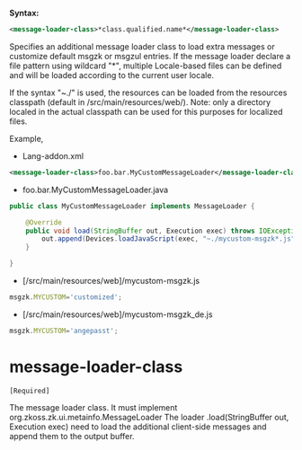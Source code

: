 **Syntax:**

```xml
<message-loader-class>*class.qualified.name*</message-loader-class>
```

Specifies an additional message loader class to load extra messages or
customize default msgzk or msgzul entries. If the message loader declare
a file pattern using wildcard "\*", multiple Locale-based files can be
defined and will be loaded according to the current user locale.

If the syntax "~./" is used, the resources can be loaded from the
resources classpath (default in /src/main/resources/web/). Note: only a
directory localed in the actual classpath can be used for this purposes
for localized files.

Example,

- Lang-addon.xml

``` xml
<message-loader-class>foo.bar.MyCustomMessageLoader</message-loader-class>
```

- foo.bar.MyCustomMessageLoader.java

``` java
public class MyCustomMessageLoader implements MessageLoader {

    @Override
    public void load(StringBuffer out, Execution exec) throws IOException {
        out.append(Devices.loadJavaScript(exec, "~./mycustom-msgzk*.js"));
    }

}
```

- \[/src/main/resources/web\]/mycustom-msgzk.js

``` javascript
msgzk.MYCUSTOM='customized';
```

- \[/src/main/resources/web\]/mycustom-msgzk_de.js

``` javascript
msgzk.MYCUSTOM='angepasst';
```

# message-loader-class

`[Required]`

The message loader class. It must implement
org.zkoss.zk.ui.metainfo.MessageLoader The loader .load(StringBuffer
out, Execution exec) need to load the additional client-side messages
and append them to the output buffer.


